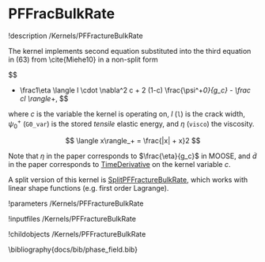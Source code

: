 # PFFracBulkRate
!description /Kernels/PFFractureBulkRate

The kernel implements second equation substituted into the third equation in (63)
from \cite{Miehe10} in a non-split form

$$
- \frac1\eta \langle l \cdot \nabla^2 c + 2 (1-c) \frac{\psi^+_0}{g_c} - \frac cl \rangle_+,
$$

where $c$ is the variable the kernel is operating on, $l$ (`l`) is the crack width,
$\psi^+_0$ (`G0_var`) is the stored _tensile_ elastic energy, and $\eta$ (`visco`)
the viscosity.

$$
\langle x\rangle_+ = \frac{|x| + x}2
$$

Note that $\eta$ in the paper corresponds to $\frac{\eta}{g_c}$ in MOOSE, and
$\dot d$ in the paper corresponds to [TimeDerivative](/TimeDerivative.md) on the
kernel variable $c$.

A split version of this kernel is [SplitPFFractureBulkRate](/SplitPFFractureBulkRate.md),
which works with linear shape functions (e.g. first order Lagrange).

!parameters /Kernels/PFFractureBulkRate

!inputfiles /Kernels/PFFractureBulkRate

!childobjects /Kernels/PFFractureBulkRate

\bibliography{docs/bib/phase_field.bib}
